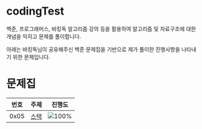 # codingTest

백준, 프로그래머스, 바킹독 알고리즘 강의 등을 활용하여 알고리즘 및 자료구조에 대한 개념을 익히고 문제를 풀이합니다.


아래는 바킹독님이 공유해주신 백준 문제집을 기반으로 제가 풀이한 진행사항을 나타내기 위한 문제입니다.

# 문제집
| 번호 | 주제 | 진행도 |
| :--: | :--: | :--: |
| 0x05 | [스택](workbook/0x01.md) | ![100%](https://progress-bar.dev/3/?scale=8&title=progress&width=500&color=babaca&suffix=/8) |
